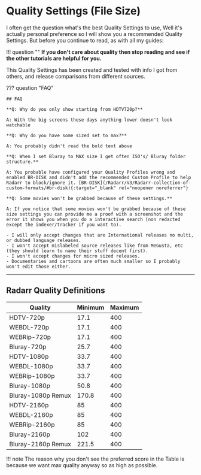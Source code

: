 # Quality Settings (File Size)

I often get the question what's the best Quality Settings to use,
Well it's actually personal preference so I will show you a recommended Quality Settings.
But before you continue to read, as with all my guides:

!!! question ""
    **If you don't care about quality then stop reading and see if the other tutorials are helpful for you.**

This Quality Settings has been created and tested with info I got from others, and release comparisons from different sources.

??? question "FAQ"

    ## FAQ

    **Q: Why do you only show starting from HDTV720p?**

    A: With the big screens these days anything lower doesn't look watchable

    **Q: Why do you have some sized set to max?**

    A: You probably didn't read the bold text above

    **Q: When I set Bluray to MAX size I get often ISO's/ Bluray folder structure.**

    A: You probable have configured your Quality Profiles wrong and enabled BR-DISK and didn't add the recommended Custom Profile to help Radarr to block/ignore it. [BR-DISK](/Radarr/V3/Radarr-collection-of-custom-formats/#br-disk){:target="_blank" rel="noopener noreferrer"}

    **Q: Some movies won't be grabbed because of these settings.**

    A: If you notice that some movies won't be grabbed because of these size settings you can provide me a proof with a screenshot and the error it shows you when you do a interactive search (non redacted except the indexer/tracker if you want to).

    - I will only accept changes that are International releases no multi, or dubbed language releases.
    - I won't accept mislabeled source releases like from MeGusta, etc (they should learn to name their stuff decent first).
    - I won't accept changes for micro sized releases.
    - Documentaries and cartoons are often much smaller so I probably won't edit those either.

------

## Radarr Quality Definitions

| Quality            | Minimum | Maximum |
| ------------------ | ------- | ------- |
| HDTV-720p          | 17.1    | 400     |
| WEBDL-720p         | 17.1    | 400     |
| WEBRip-720p        | 17.1    | 400     |
| Bluray-720p        | 25.7    | 400     |
| HDTV-1080p         | 33.7    | 400     |
| WEBDL-1080p        | 33.7    | 400     |
| WEBRip-1080p       | 33.7    | 400     |
| Bluray-1080p       | 50.8    | 400     |
| Bluray-1080p Remux | 170.8   | 400     |
| HDTV-2160p         | 85      | 400     |
| WEBDL-2160p        | 85      | 400     |
| WEBRip-2160p       | 85      | 400     |
| Bluray-2160p       | 102     | 400     |
| Bluray-2160p Remux | 221.5   | 400     |

!!! note
    The reason why you don't see the preferred score in the Table is because we want max quality anyway so as high as possible.
